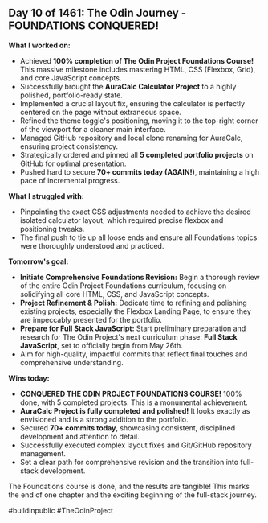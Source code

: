 ## Day 10 of 1461: The Odin Journey - FOUNDATIONS CONQUERED!

**What I worked on:**
- Achieved **100% completion of The Odin Project Foundations Course!** This massive milestone includes mastering HTML, CSS (Flexbox, Grid), and core JavaScript concepts.
- Successfully brought the **AuraCalc Calculator Project** to a highly polished, portfolio-ready state.
- Implemented a crucial layout fix, ensuring the calculator is perfectly centered on the page without extraneous space.
- Refined the theme toggle's positioning, moving it to the top-right corner of the viewport for a cleaner main interface.
- Managed GitHub repository and local clone renaming for AuraCalc, ensuring project consistency.
- Strategically ordered and pinned all **5 completed portfolio projects** on GitHub for optimal presentation.
- Pushed hard to secure **70+ commits today (AGAIN!)**, maintaining a high pace of incremental progress.

**What I struggled with:**
- Pinpointing the exact CSS adjustments needed to achieve the desired isolated calculator layout, which required precise flexbox and positioning tweaks.
- The final push to tie up all loose ends and ensure all Foundations topics were thoroughly understood and practiced.

**Tomorrow's goal:**
- **Initiate Comprehensive Foundations Revision:** Begin a thorough review of the entire Odin Project Foundations curriculum, focusing on solidifying all core HTML, CSS, and JavaScript concepts.
- **Project Refinement & Polish:** Dedicate time to refining and polishing existing projects, especially the Flexbox Landing Page, to ensure they are impeccably presented for the portfolio.
- **Prepare for Full Stack JavaScript:** Start preliminary preparation and research for The Odin Project's next curriculum phase: **Full Stack JavaScript**, set to officially begin from May 26th.
- Aim for high-quality, impactful commits that reflect final touches and comprehensive understanding.

**Wins today:**
- **CONQUERED THE ODIN PROJECT FOUNDATIONS COURSE!** 100% done, with 5 completed projects. This is a monumental achievement.
- **AuraCalc Project is fully completed and polished!** It looks exactly as envisioned and is a strong addition to the portfolio.
- Secured **70+ commits today**, showcasing consistent, disciplined development and attention to detail.
- Successfully executed complex layout fixes and Git/GitHub repository management.
- Set a clear path for comprehensive revision and the transition into full-stack development.

The Foundations course is done, and the results are tangible! This marks the end of one chapter and the exciting beginning of the full-stack journey.

#buildinpublic #TheOdinProject